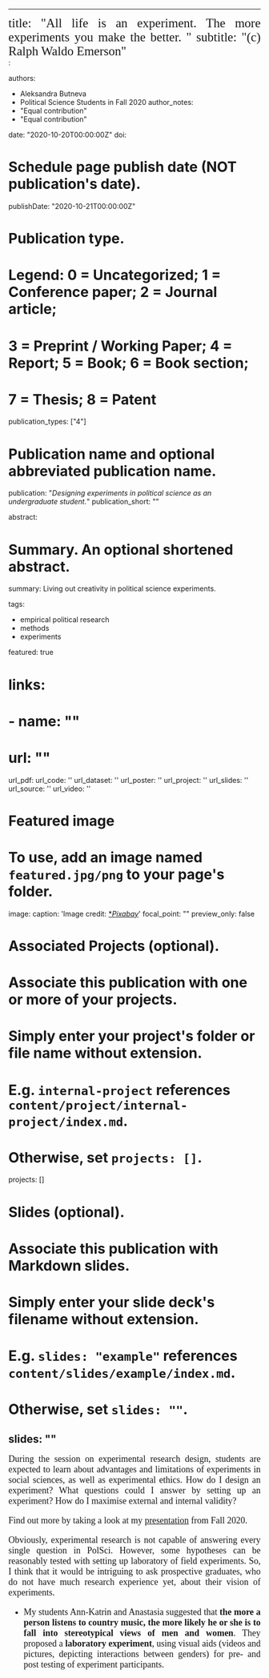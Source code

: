 
---
<div style="text-align: justify;font-family:serif;font-size:25px"> 
title: "All life is an experiment. The more experiments you make the better. "
subtitle: "(c) Ralph Waldo Emerson"
</div>:

authors:
- Aleksandra Butneva
- Political Science Students in Fall 2020
author_notes:
- "Equal contribution"
- "Equal contribution"

date: "2020-10-20T00:00:00Z"
doi: 

# Schedule page publish date (NOT publication's date).
publishDate: "2020-10-21T00:00:00Z"

# Publication type.
# Legend: 0 = Uncategorized; 1 = Conference paper; 2 = Journal article;
# 3 = Preprint / Working Paper; 4 = Report; 5 = Book; 6 = Book section;
# 7 = Thesis; 8 = Patent
publication_types: ["4"]

# Publication name and optional abbreviated publication name.
publication: "*Designing experiments in political science as an undergraduate student.*"
publication_short: ""

abstract: 

# Summary. An optional shortened abstract.
summary: Living out creativity in political science experiments. 

tags:
- empirical political research
- methods
- experiments

featured: true

# links:
# - name: ""
#   url: ""
url_pdf: 
url_code: ''
url_dataset: ''
url_poster: ''
url_project: ''
url_slides: ''
url_source: ''
url_video: ''

# Featured image
# To use, add an image named `featured.jpg/png` to your page's folder. 
image:
  caption: 'Image credit: [**Pixabay*](https://pixabay.com/de/)'
  focal_point: ""
  preview_only: false

# Associated Projects (optional).
#   Associate this publication with one or more of your projects.
#   Simply enter your project's folder or file name without extension.
#   E.g. `internal-project` references `content/project/internal-project/index.md`.
#   Otherwise, set `projects: []`.
projects: []

# Slides (optional).
#   Associate this publication with Markdown slides.
#   Simply enter your slide deck's filename without extension.
#   E.g. `slides: "example"` references `content/slides/example/index.md`.
#   Otherwise, set `slides: ""`.
slides: ""
---
<div style="text-align: justify;font-family:serif;font-size:18px;"> 
During the session on experimental research design, students are expected to learn about advantages and limitations of experiments in social sciences, as well as experimental ethics. How do I design an experiment? What questions could I answer by setting up an experiment? How do I maximise external and internal validity? 
 
 Find out more by taking a look at my [presentation](https://aleksandra-butneva.netlify.app/files/Tutorial_2.pdf) from Fall 2020. 
  
Obviously, experimental research is not capable of answering every single question in PolSci. However, some hypotheses can be reasonably tested with setting up laboratory of field experiments. So, I think that it would be intriguing to ask prospective graduates, who do not have much research experience yet, about their vision of experiments.

- My students Ann-Katrin and Anastasia suggested that **the more a person listens to country music, the more likely he or she is to fall into stereotypical views of men and women**. They proposed a **laboratory experiment**, using visual aids (videos and pictures, depicting interactions between genders) for pre- and post testing of experiment participants.
</div>
